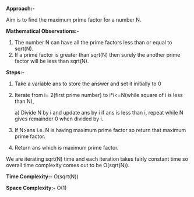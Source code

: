 **Approach:-**

Aim is to find the maximum prime factor for a number N.

**Mathematical Observations:-**
1. The number N can have all the prime factors less than or equal to sqrt(N).
2. If a prime factor is greater than sqrt(N) then surely the another prime factor will be less than sqrt(N).

**Steps:-**
1. Take a variable ans to store the answer and set it initially to 0
2. Iterate from i= 2(first prime number) to i*i<=N(while square of i is less than N),
    
    a) Divide N by i and update ans by i if ans is less than i, repeat while N gives remainder 0 when divided by i.  
3. If N>ans i.e. N is having maximum prime factor so return that maximum prime factor.
4. Return ans which is maximum prime factor.

We are iterating sqrt(N) time and each iteration takes fairly constant time so overall time complexity comes out to be O(sqrt(N)).

**Time Complexity:-** O(sqrt(N))

**Space Complexity:-** O(1)

